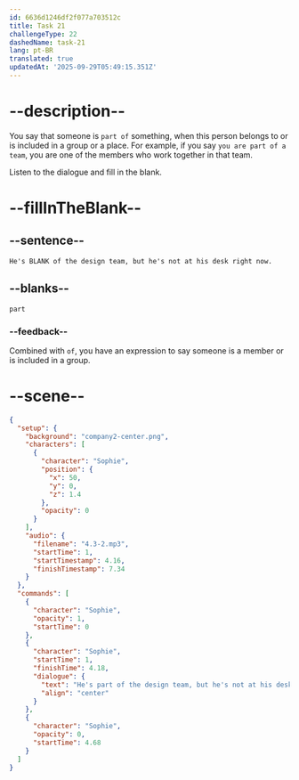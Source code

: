 ```yaml
---
id: 6636d1246df2f077a703512c
title: Task 21
challengeType: 22
dashedName: task-21
lang: pt-BR
translated: true
updatedAt: '2025-09-29T05:49:15.351Z'
---
```


<!-- (Audio) Sophie: He's part of the design team, but he's not at his desk right now. -->

# --description--

You say that someone is `part of` something, when this person belongs to or is included in a group or a place. For example, if you say `you are part of a team`, you are one of the members who work together in that team.

Listen to the dialogue and fill in the blank.

# --fillInTheBlank--

## --sentence--

`He's BLANK of the design team, but he's not at his desk right now.`

## --blanks--

`part`

### --feedback--

Combined with `of`, you have an expression to say someone is a member or is included in a group.

# --scene--

```json
{
  "setup": {
    "background": "company2-center.png",
    "characters": [
      {
        "character": "Sophie",
        "position": {
          "x": 50,
          "y": 0,
          "z": 1.4
        },
        "opacity": 0
      }
    ],
    "audio": {
      "filename": "4.3-2.mp3",
      "startTime": 1,
      "startTimestamp": 4.16,
      "finishTimestamp": 7.34
    }
  },
  "commands": [
    {
      "character": "Sophie",
      "opacity": 1,
      "startTime": 0
    },
    {
      "character": "Sophie",
      "startTime": 1,
      "finishTime": 4.18,
      "dialogue": {
        "text": "He's part of the design team, but he's not at his desk right now.",
        "align": "center"
      }
    },
    {
      "character": "Sophie",
      "opacity": 0,
      "startTime": 4.68
    }
  ]
}
```
